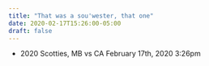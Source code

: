```yaml
---
title: "That was a sou'wester, that one"
date: 2020-02-17T15:26:00-05:00
draft: false
---
```

- 2020 Scotties, MB vs CA February 17th, 2020 3:26pm